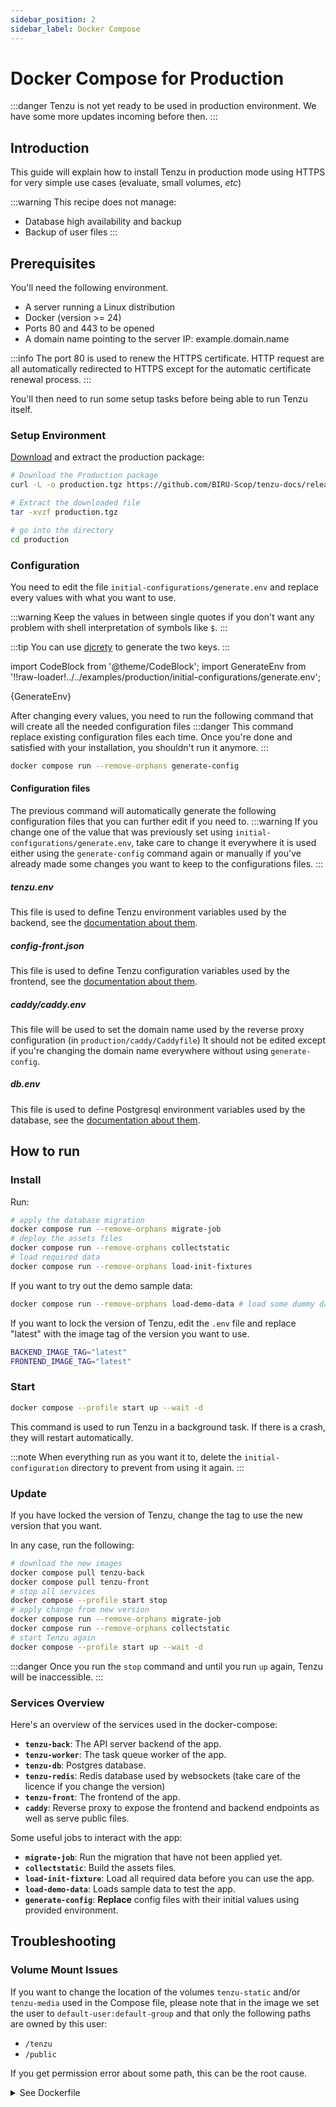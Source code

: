```yaml
---
sidebar_position: 2
sidebar_label: Docker Compose
---
```


# Docker Compose for Production

:::danger
Tenzu is not yet ready to be used in production environment.
We have some more updates incoming before then.
:::

## Introduction 
This guide will explain how to install Tenzu in production mode using HTTPS
for very simple use cases (evaluate, small volumes, *etc*)

:::warning
This recipe does not manage:
- Database high availability and backup
- Backup of user files
:::

## Prerequisites

You'll need the following environment.

- A server running a Linux distribution
- Docker (version >= 24)
- Ports 80 and 443 to be opened
- A domain name pointing to the server IP: example.domain.name

:::info
The port 80 is used to renew the HTTPS certificate.
HTTP request are all automatically redirected to HTTPS except for the automatic certificate renewal process.
:::

You'll then need to run some setup tasks before being able to run Tenzu itself.

### Setup Environment

[Download](https://github.com/BIRU-Scop/tenzu-docs/releases/download/archive/production.tgz) and extract the production package:

```bash
# Download the Production package
curl -L -o production.tgz https://github.com/BIRU-Scop/tenzu-docs/releases/download/archive/production.tgz

# Extract the downloaded file
tar -xvzf production.tgz

# go into the directory
cd production
```

### Configuration

You need to edit the file `initial-configurations/generate.env` and replace every values with what you want to use.

:::warning
Keep the values in between single quotes if you don't want any problem with shell interpretation of symbols like `$`.
:::

:::tip
You can use [djcrety](https://djecrety.ir/) to generate the two keys.
:::

import CodeBlock from '@theme/CodeBlock';
import GenerateEnv from '!!raw-loader!../../examples/production/initial-configurations/generate.env';

<CodeBlock language="bash" title="production/initial-configurations/generate.env">{GenerateEnv}</CodeBlock>

After changing every values, you need to run the following command that will create all 
the needed configuration files
:::danger
This command replace existing configuration files each time.
Once you're done and satisfied with your installation, you shouldn't run it anymore.
:::

```bash
docker compose run --remove-orphans generate-config
```


#### Configuration files

The previous command will automatically generate the following configuration files that you can further edit if you need to.
:::warning
If you change one of the value that was previously set using `initial-configurations/generate.env`,
take care to change it everywhere it is used either using the `generate-config` command again or
manually if you've already made some changes you want to keep to the configurations files.
:::

##### tenzu.env
This file is used to define Tenzu environment variables used by the backend, see the [documentation about them](../configuration.md#configure-tenzu-backend).

##### config-front.json
This file is used to define Tenzu configuration variables used by the frontend, see the [documentation about them](../configuration.md#configure-tenzu-frontend).

##### caddy/caddy.env
This file will be used to set the domain name used by the reverse proxy configuration (in `production/caddy/Caddyfile`)
It should not be edited except if you're changing the domain name everywhere without using `generate-config`.

##### db.env
This file is used to define Postgresql environment variables used by the database, see the [documentation about them](https://hub.docker.com/_/postgres).

## How to run

### Install
Run:

```bash
# apply the database migration
docker compose run --remove-orphans migrate-job
# deploy the assets files
docker compose run --remove-orphans collectstatic
# load required data
docker compose run --remove-orphans load-init-fixtures
```

If you want to try out the demo sample data:

```bash
docker compose run --remove-orphans load-demo-data # load some dummy data
```

If you want to lock the version of Tenzu, edit the `.env` file and replace "latest" with the image tag 
of the version you want to use.

```bash
BACKEND_IMAGE_TAG="latest"
FRONTEND_IMAGE_TAG="latest"
```

### Start

```bash
docker compose --profile start up --wait -d
```

This command is used to run Tenzu in a background task. If there is a crash, they will restart automatically.

:::note
When everything run as you want it to, delete the `initial-configuration` directory to prevent from using it again.
:::

### Update

If you have locked the version of Tenzu, change the tag to use the new version that you want.

In any case, run the following:

```bash
# download the new images
docker compose pull tenzu-back
docker compose pull tenzu-front
# stop all services
docker compose --profile start stop
# apply change from new version
docker compose run --remove-orphans migrate-job 
docker compose run --remove-orphans collectstatic
# start Tenzu again
docker compose --profile start up --wait -d
```

:::danger
Once you run the `stop` command and until you run `up` again, Tenzu will be inaccessible.
:::

### Services Overview

Here's an overview of the services used in the docker-compose:

- **`tenzu-back`**: The API server backend of the app.
- **`tenzu-worker`**: The task queue worker of the app.
- **`tenzu-db`**: Postgres database.
- **`tenzu-redis`**: Redis database used by websockets (take care of the licence if you change the version)
- **`tenzu-front`**: The frontend of the app.
- **`caddy`**: Reverse proxy to expose the frontend and backend endpoints as well as serve public files.

Some useful jobs to interact with the app:
- **`migrate-job`**: Run the migration that have not been applied yet.
- **`collectstatic`**: Build the assets files.
- **`load-init-fixture`**: Load all required data before you can use the app.
- **`load-demo-data`**: Loads sample data to test the app.
- **`generate-config`**: **Replace** config files with their initial values using provided environment.


## Troubleshooting 

### Volume Mount Issues

If you want to change the location of the volumes `tenzu-static` and/or `tenzu-media` used in the Compose file, 
please note that in the image we set the user to `default-user:default-group` and that only the following paths are owned by this user:
- `/tenzu`
- `/public`

If you get permission error about some path, this can be the root cause.
<details>
  <summary>See Dockerfile</summary>
```docker reference title="tenzu/Dockerfile"
https://github.com/BIRU-Scop/tenzu-back/blob/main/buildrun/docker/tenzu/Dockerfile
```
</details>
